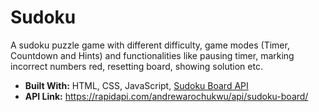 # Sudoku
A sudoku puzzle game with different difficulty, game modes (Timer, Countdown and Hints) and functionalities like pausing timer, marking incorrect numbers red, resetting board, showing solution etc.
- **Built With:** HTML, CSS, JavaScript, [Sudoku Board API](https://rapidapi.com/andrewarochukwu/api/sudoku-board/)
- **API Link:** https://rapidapi.com/andrewarochukwu/api/sudoku-board/
